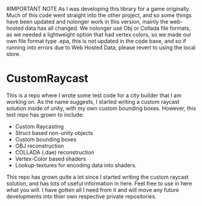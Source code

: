 #IMPORTANT NOTE
As I was developing this library for a game originally. Much of this code went straight into the other project, and so some things have been updated and nolonger work in this version, mainly the web-hosted data has all changed. We nolonger use Obj or Collada file formats, as we needed a lightweight option that had vertex colors, so we made our own file format type .epa, this is not updated in the code base, and so if running into errors due to Web Hosted Data, please revert to using the local store.
# CustomRaycast
This is a repo where I wrote some test code for a city builder that I am working on. As the name suggests, I started writing a custom raycast solution inside of unity, with my own custom bounding boxes. However, this test repo has grown to include:
- Custom Raycasting
- Struct based non-unity objects
- Custom bounding boxes
- OBJ reconstruction
- COLLADA (.dae) reconstruction
- Vertex-Color based shaders
- Lookup-textures for encoding data into shaders.

This repo has grown quite a lot since I started writing the custom raycast solution, and has lots of useful information in here. Feel free to use in here what you will. I have gotten all I need from it and will move any future developments into thier own respective private repositories.
